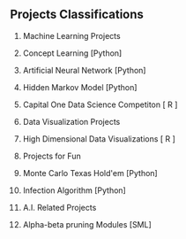 
## Projects Classifications

1. Machine Learning Projects 
  1. Concept Learning [Python] 
  2. Artificial Neural Network [Python]
  3. Hidden Markov Model [Python] 
  4. Capital One Data Science Competiton [ R ]
 
2. Data Visualization Projects 
  1. High Dimensional Data Visualizations [ R ] 

3. Projects for Fun 
  1. Monte Carlo Texas Hold'em [Python] 
  2. Infection Algorithm [Python] 

4. A.I. Related Projects 
  1. Alpha-beta pruning Modules [SML]
